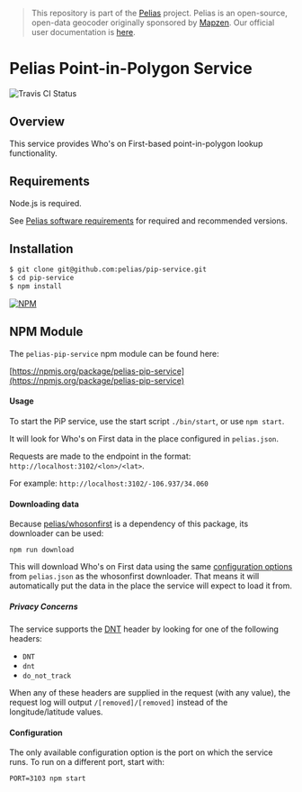 >This repository is part of the [Pelias](https://github.com/pelias/pelias)
>project. Pelias is an open-source, open-data geocoder originally sponsored by
>[Mapzen](https://www.mapzen.com/). Our official user documentation is
>[here](https://github.com/pelias/documentation).

# Pelias Point-in-Polygon Service

![Travis CI Status](https://travis-ci.org/pelias/pip-service.svg)

## Overview

This service provides Who's on First-based point-in-polygon lookup functionality.

## Requirements

Node.js is required.

See [Pelias software requirements](https://github.com/pelias/documentation/blob/master/requirements.md) for required and recommended versions.

## Installation

```bash
$ git clone git@github.com:pelias/pip-service.git
$ cd pip-service
$ npm install
```

[![NPM](https://nodei.co/npm/pelias-pip-service.png?downloads=true&stars=true)](https://nodei.co/npm/pelias-pip-service)

## NPM Module

The `pelias-pip-service` npm module can be found here:

[https://npmjs.org/package/pelias-pip-service](https://npmjs.org/package/pelias-pip-service)

#### Usage

To start the PiP service, use the start script `./bin/start`, or use `npm start`.

It will look for Who's on First data in the place configured in `pelias.json`.

Requests are made to the endpoint in the format:  `http://localhost:3102/<lon>/<lat>`.

For example: `http://localhost:3102/-106.937/34.060`

#### Downloading data

Because [pelias/whosonfirst](https://github.com/pelias/whosonfirst) is a dependency of this package, its downloader can be used:

`npm run download`

This will download Who's on First data using the same [configuration options](https://github.com/pelias/whosonfirst#downloading-the-data) from `pelias.json` as the whosonfirst downloader.
That means it will automatically put the data in the place the service will expect to load it from.

##### Privacy Concerns

The service supports the [DNT](https://en.wikipedia.org/wiki/Do_Not_Track) header by looking for one of the following headers:

- `DNT`
- `dnt`
- `do_not_track`

When any of these headers are supplied in the request (with any value), the request log will output `/[removed]/[removed]` instead of the longitude/latitude values.

#### Configuration

The only available configuration option is the port on which the service runs.  To run on a different port, start with:

`PORT=3103 npm start`
